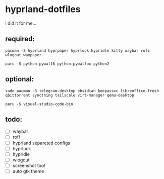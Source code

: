 # hyprland-dotfiles

i did it for me...

## required:
```
pacman -S hyprland hyprpaper hyprlock hypridle kitty waybar rofi wlogout waypaper
```

```
paru -S python-pywal16 python-pywalfox python2
```

## optional:
```
sudo pacman -S telegram-desktop obsidian keepassxc libreoffice-fresh qbittorrent syncthing tailscale virt-manager qemu-desktop
```

```
paru -S visual-studio-code-bin
```

## todo:
- [ ] waybar
- [ ] rofi
- [ ] hyprland separeted configs
- [ ] hyprlock
- [ ] hypridle
- [ ] wlogout
- [ ] screenshot tool
- [ ] auto gtk theme
